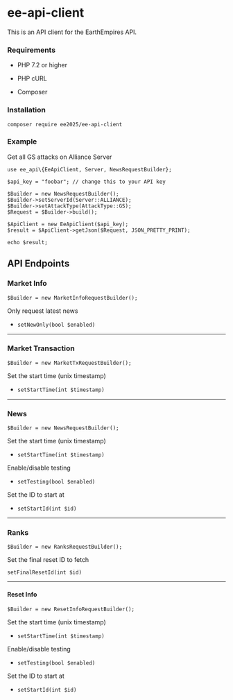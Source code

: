 # ee-api-client

This is an API client for the EarthEmpires API.

### Requirements

* PHP 7.2 or higher

* PHP cURL

* Composer

### Installation

    composer require ee2025/ee-api-client
    
### Example

Get all GS attacks on Alliance Server

    use ee_api\{EeApiClient, Server, NewsRequestBuilder};

    $api_key = "foobar"; // change this to your API key

    $Builder = new NewsRequestBuilder();
    $Builder->setServerId(Server::ALLIANCE);
    $Builder->setAttackType(AttackType::GS);
    $Request = $Builder->build();

    $ApiClient = new EeApiClient($api_key);
    $result = $ApiClient->getJson($Request, JSON_PRETTY_PRINT);

    echo $result;
    
## API Endpoints

### Market Info

    $Builder = new MarketInfoRequestBuilder();
    
Only request latest news

* `setNewOnly(bool $enabled)`

-----

### Market Transaction

    $Builder = new MarketTxRequestBuilder();
    
Set the start time (unix timestamp)

* `setStartTime(int $timestamp)`

-----

### News

    $Builder = new NewsRequestBuilder();
    
Set the start time (unix timestamp)

* `setStartTime(int $timestamp)`

Enable/disable testing

* `setTesting(bool $enabled)`

Set the ID to start at

* `setStartId(int $id)`

-----

### Ranks

    $Builder = new RanksRequestBuilder();

Set the final reset ID to fetch

`setFinalResetId(int $id)`

-----

#### Reset Info

    $Builder = new ResetInfoRequestBuilder();
    
Set the start time (unix timestamp)

* `setStartTime(int $timestamp)`

Enable/disable testing

* `setTesting(bool $enabled)`

Set the ID to start at

* `setStartId(int $id)`